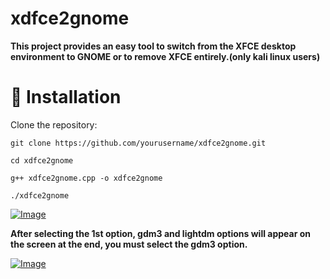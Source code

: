 # xdfce2gnome
**This project provides an easy tool to switch from the XFCE desktop environment to GNOME or to remove XFCE entirely.(only kali linux users)**
# 🚀 Installation

Clone the repository:

``````git clone https://github.com/yourusername/xdfce2gnome.git``````

``````cd xdfce2gnome``````

``````g++ xdfce2gnome.cpp -o xdfce2gnome``````

``````./xdfce2gnome``````

[![Image](https://i.hizliresim.com/2dsh3ek.png)](https://hizliresim.com/2dsh3ek)

**After selecting the 1st option, gdm3 and lightdm options will appear on the screen at the end, you must select the gdm3 option.**


[![Image](https://i.hizliresim.com/9qabv21.png)](https://hizliresim.com/9qabv21)

